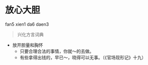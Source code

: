 # 放心大胆
fan5 xien1 da6 daen3
> 兴化方言词典
- 放开胆量和胸怀
  - 只要合理合法的事情，你就～的去做。
  - 有些拿得出钱的，早已～，晓得可以无事。（《官场现形记》十九）
